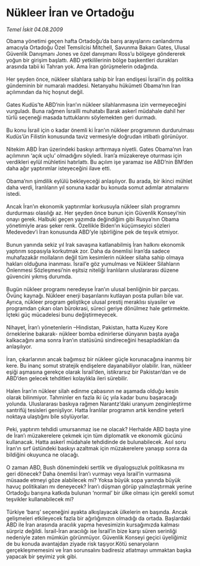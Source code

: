 # Nükleer İran ve Ortadoğu

*Temel İskit 04.08.2009*

<div class="taraf_structure_2col_1zq">
<div class="margen_n">



 <p>Obama yönetimi geçen hafta Ortadoğu’da barış arayışlarını canlandırma amacıyla Ortadoğu Özel Temsilcisi Mitchell, Savunma Bakanı Gates, Ulusal Güvenlik Danışmanı Jones ve özel danışmanı Ross’u bölgeye göndererek yoğun bir girişim başlattı. ABD yetkililerinin bölge başkentleri durakları arasında tabii ki Tahran yok. Ama İran görüşmelerin odağında. <br/><br/>Her şeyden önce, nükleer silahlara sahip bir İran endişesi İsrail’in dış politika gündeminin bir numaralı maddesi. Netanyahu hükümeti Obama’nın İran açılımından da hiç hoşnut değil. <br/><br/>Gates Kudüs’te ABD’nin İran’ın nükleer silahlanmasına izin vermeyeceğini vurguladı. Buna rağmen İsrailli muhatabı Barak askerî müdahale dahil her türlü seçeneği masada tuttuklarını söylemekten geri durmadı. <br/><br/>Bu konu İsrail için o kadar önemli ki İran’ın nükleer programının durdurulması Kudüs’ün Filistin konusunda taviz vermesiyle doğrudan irtibatlı görünüyor. <br/><br/>Nitekim ABD İran üzerindeki baskıyı arttırmaya niyetli. Gates Obama’nın İran açılımının ‘açık uçlu’ olmadığını söyledi. İran’a müzakereye oturması için verdikleri eylül mühletini hatırlattı. Bu açılım işe yaramaz ise ABD’nin BM’den daha ağır yaptırımlar isteyeceğini ilave etti. <br/><br/>Obama’nın şimdilik eylülü bekleyeceği anlaşılıyor. Bu arada, bir ikinci mühlet daha verdi, İranlıların yıl sonuna kadar bu konuda somut adımlar atmalarını istedi. <br/><br/>Ancak İran’ın ekonomik yaptırımlar korkusuyla nükleer silah programını durdurması olasılığı az. Her şeyden önce bunun için Güvenlik Konseyi’nin onayı gerek. Halbuki geçen yazımda değindiğim gibi Rusya’nın Obama yönetimiyle arası şeker renk. Özellikle Biden’ın küçümseyici sözleri Medevedev’i İran konusunda ABD’yle işbirliğine pek de teşvik etmiyor. <br/><br/>Bunun yanında sekiz yıl Irak savaşına katlanabilmiş İran halkını ekonomik yaptırım sopasıyla korkutmak zor. Daha da önemlisi İran’da sadece muhafazakâr mollaların değil tüm kesimlerin nükleer silaha sahip olmaya hakları olduğuna inanması. İsrail’e göz yumulması ve Nükleer Silahların Önlenmesi Sözleşmesi’nin eşitsiz niteliği İranlıların uluslararası düzene güvencini yıkmış durumda. <br/><br/>Bugün nükleer programı neredeyse İran’ın ulusal benliğinin bir parçası. Övünç kaynağı. Nükleer enerji başarılarını kutlayan posta pulları bile var. Ayrıca, nükleer program geliştikçe ulusal prestij meraklısı siyasiler ve programdan çıkarı olan bürokrasi, süreci geriye dönülmez hale getirmekte. İçteki güç mücadelesi bunu değiştirmeyecek. <br/><br/>Nihayet, İran’ı yönetenlerin –Hindistan, Pakistan, hatta Kuzey Kore örneklerine bakarak- nükleer bomba edinirlerse dünyanın başta ayağa kalkacağını ama sonra İran’ın statüsünü sindireceğini hesapladıkları da anlaşılıyor. <br/><br/>İran, çıkarlarının ancak bağımsız bir nükleer güçle korunacağına inanmış bir kere. Bu inanç somut stratejik endişelere dayanabiliyor olabilir. İran, nükleer eşiği aşmasına gerekçe olarak İsrail’den, istikrarsız bir Pakistan’dan ve de ABD’den gelecek tehditleri kolaylıkla ileri sürebilir. <br/><br/>Halen İran’ın nükleer silah edinme çabasının ne aşamada olduğu kesin olarak bilinmiyor. Tahminler en fazla iki üç yıla kadar bunu başaracağı yolunda. Uluslararası baskıya rağmen Narantz’daki uranyum zenginleştirme santrifüj tesisleri genişliyor. Hatta İranlılar programın artık kendine yeterli noktaya ulaştığını bile söylüyorlar. <br/><br/>Peki, yaptırım tehdidi umursanmaz ise ne olacak? Herhalde ABD başta yine de İran’ı müzakerelere çekmek için tüm diplomatik ve ekonomik gücünü kullanacak. Hatta askerî müdahale tehdidinde de bulunabilecek. Asıl soru İran’ın sırf üstündeki baskıyı azaltmak için müzakerelere yanaşıp sonra da bildiğini okuyunca ne olacağı. <br/><br/>O zaman ABD, Bush dönemindeki sertlik ve diyalogsuzluk politikasına mı geri dönecek? Daha önemlisi İran’ı vurmayı veya İsrail’in vurmasına müsaade etmeyi göze alabilecek mi? Yoksa büyük sopa yanında büyük havuç politikaları mı deneyecek? İran’ı düşman görüp yalnızlaştırmak yerine Ortadoğu barışına katkıda bulunan ‘normal’ bir ülke olması için gerekli somut teşvikler kullanabilecek mi? <br/><br/>Türkiye ‘barış’ seçeneğini ayakta alkışlayacak ülkelerin en başında. Ancak gelişmeleri etkileyecek fazla bir ağırlığımızın olmadığı da ortada. Başlardaki ABD ile İran arasında aracılık yapma hevesimizin kursağımızda kalması sürpriz değildi. İsrail-İran aracılığı ise İsrail’in bize karşı süren serinliği nedeniyle zaten mümkün görünmüyor. Güvenlik Konseyi geçici üyeliğimiz de bu konuda avantajdan ziyade risk taşıyor.Kötü senaryoların gerçekleşmemesini ve İran sorunsalını badiresiz atlatmayı ummaktan başka yapacak bir şeyimiz yok gibi.</p>
<br/>
<br/>
<br/>



<br/>


<div id="taraf_not">
</div>

</div>


</div>
